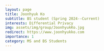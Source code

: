 ```yaml
---
layout: page
title: Joonhyuk Ko
subtitle: BS student (Spring 2024--Current)
interests: Differential Privacy
img: assets/img/group/JoonhyukKo.jpg
redirect: https://www.joonhyukko.com
importance: 1
category: MS and BS Students
---
```

